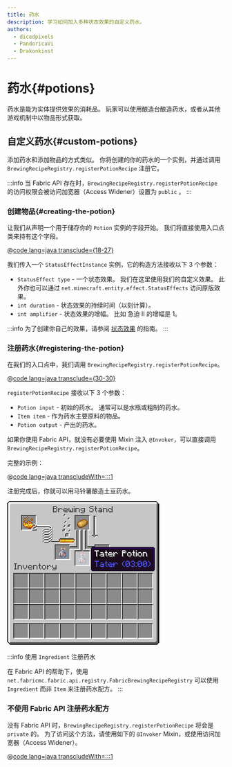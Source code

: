 ```yaml
---
title: 药水
description: 学习如何加入多种状态效果的自定义药水。
authors:
  - dicedpixels
  - PandoricaVi
  - Drakonkinst
---
```


# 药水{#potions}

药水是能为实体提供效果的消耗品。 玩家可以使用酿造台酿造药水，或者从其他游戏机制中以物品形式获取。

## 自定义药水{#custom-potions}

添加药水和添加物品的方式类似。 你将创建的你的药水的一个实例，并通过调用 `BrewingRecipeRegistry.registerPotionRecipe` 注册它。

:::info
当 Fabric API 存在时，`BrewingRecipeRegistry.registerPotionRecipe` 的访问权限会被访问加宽器（Access Widener）设置为 `public` 。
:::

### 创建物品{#creating-the-potion}

让我们从声明一个用于储存你的 `Potion` 实例的字段开始。 我们将直接使用入口点类来持有这个字段。

@[code lang=java transclude={18-27}](@/reference/latest/src/main/java/com/example/docs/potion/FabricDocsReferencePotions.java)

我们传入一个 `StatusEffectInstance` 实例，它的构造方法接收以下 3 个参数：

- `StatusEffect type` - 一个状态效果。 我们在这里使用我们的自定义效果。 此外你也可以通过 `net.minecraft.entity.effect.StatusEffects` 访问原版效果。
- `int duration` - 状态效果的持续时间（以刻计算）。
- `int amplifier` - 状态效果的增幅。 比如 急迫 II 的增幅是 1。

:::info
为了创建你自己的效果，请参阅 [状态效果](../entities/effects) 的指南。
:::

### 注册药水{#registering-the-potion}

在我们的入口点中，我们调用 `BrewingRecipeRegistry.registerPotionRecipe`。

@[code lang=java transclude={30-30}](@/reference/latest/src/main/java/com/example/docs/potion/FabricDocsReferencePotions.java)

`registerPotionRecipe` 接收以下 3 个参数：

- `Potion input` - 初始的药水。 通常可以是水瓶或粗制的药水。
- `Item item` - 作为药水主要原料的物品。
- `Potion output` - 产出的药水。

如果你使用 Fabric API，就没有必要使用 Mixin 注入 `@Invoker`，可以直接调用 `BrewingRecipeRegistry.registerPotionRecipe`。

完整的示例：

@[code lang=java transcludeWith=:::1](@/reference/latest/src/main/java/com/example/docs/potion/FabricDocsReferencePotions.java)

注册完成后，你就可以用马铃薯酿造土豆药水。

![玩家物品栏内的效果](/assets/develop/tater-potion.png)

:::info 使用 `Ingredient` 注册药水

在 Fabric API 的帮助下，使用 `
net.fabricmc.fabric.api.registry.FabricBrewingRecipeRegistry` 可以使用 `Ingredient` 而非 `Item` 来注册药水配方。
:::

### 不使用 Fabric API 注册药水配方

没有 Fabric API 时，`BrewingRecipeRegistry.registerPotionRecipe` 将会是 `private` 的。 为了访问这个方法，请使用如下的 `@Invoker` Mixin，或使用访问加宽器（Access Widener）。

@[code lang=java transcludeWith=:::1](@/reference/latest/src/main/java/com/example/docs/mixin/potion/BrewingRecipeRegistryInvoker.java)
